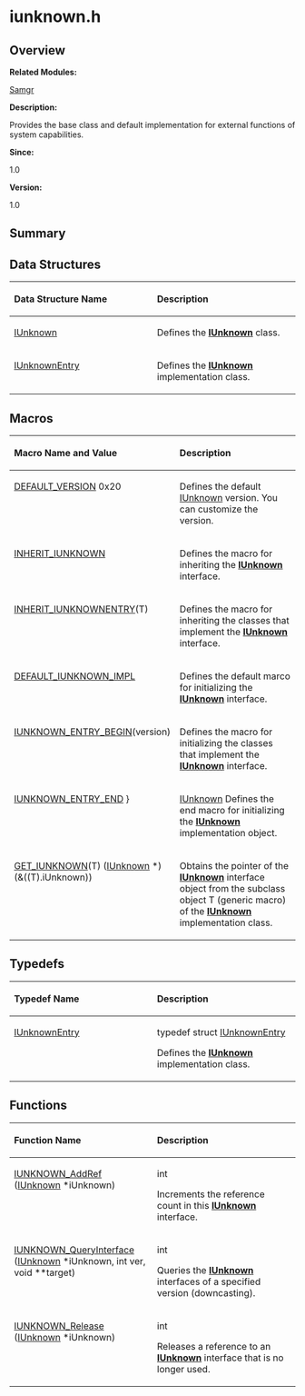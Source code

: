 # iunknown.h<a name="EN-US_TOPIC_0000001055039488"></a>

## **Overview**<a name="section641705678084830"></a>

**Related Modules:**

[Samgr](samgr.md)

**Description:**

Provides the base class and default implementation for external functions of system capabilities. 

**Since:**

1.0

**Version:**

1.0

## **Summary**<a name="section1156113287084830"></a>

## Data Structures<a name="nested-classes"></a>

<a name="table895637064084830"></a>
<table><thead align="left"><tr id="row654176831084830"><th class="cellrowborder" valign="top" width="50%" id="mcps1.1.3.1.1"><p id="p2041187822084830"><a name="p2041187822084830"></a><a name="p2041187822084830"></a>Data Structure Name</p>
</th>
<th class="cellrowborder" valign="top" width="50%" id="mcps1.1.3.1.2"><p id="p882078530084830"><a name="p882078530084830"></a><a name="p882078530084830"></a>Description</p>
</th>
</tr>
</thead>
<tbody><tr id="row2138181317084830"><td class="cellrowborder" valign="top" width="50%" headers="mcps1.1.3.1.1 "><p id="p857911686084830"><a name="p857911686084830"></a><a name="p857911686084830"></a><a href="iunknown.md">IUnknown</a></p>
</td>
<td class="cellrowborder" valign="top" width="50%" headers="mcps1.1.3.1.2 "><p id="p522917277084830"><a name="p522917277084830"></a><a name="p522917277084830"></a>Defines the <strong id="b692343110084830"><a name="b692343110084830"></a><a name="b692343110084830"></a><a href="iunknown.md">IUnknown</a></strong> class. </p>
</td>
</tr>
<tr id="row54735334084830"><td class="cellrowborder" valign="top" width="50%" headers="mcps1.1.3.1.1 "><p id="p1201500953084830"><a name="p1201500953084830"></a><a name="p1201500953084830"></a><a href="iunknownentry.md">IUnknownEntry</a></p>
</td>
<td class="cellrowborder" valign="top" width="50%" headers="mcps1.1.3.1.2 "><p id="p1096899150084830"><a name="p1096899150084830"></a><a name="p1096899150084830"></a>Defines the <strong id="b1838099609084830"><a name="b1838099609084830"></a><a name="b1838099609084830"></a><a href="iunknown.md">IUnknown</a></strong> implementation class. </p>
</td>
</tr>
</tbody>
</table>

## Macros<a name="define-members"></a>

<a name="table936314430084830"></a>
<table><thead align="left"><tr id="row236380279084830"><th class="cellrowborder" valign="top" width="50%" id="mcps1.1.3.1.1"><p id="p450226381084830"><a name="p450226381084830"></a><a name="p450226381084830"></a>Macro Name and Value</p>
</th>
<th class="cellrowborder" valign="top" width="50%" id="mcps1.1.3.1.2"><p id="p1260912754084830"><a name="p1260912754084830"></a><a name="p1260912754084830"></a>Description</p>
</th>
</tr>
</thead>
<tbody><tr id="row625496426084830"><td class="cellrowborder" valign="top" width="50%" headers="mcps1.1.3.1.1 "><p id="p540704124084830"><a name="p540704124084830"></a><a name="p540704124084830"></a><a href="samgr.md#ga13dae059206df8d2d9b9b42e694b3f9c">DEFAULT_VERSION</a>   0x20</p>
</td>
<td class="cellrowborder" valign="top" width="50%" headers="mcps1.1.3.1.2 "><p id="p1040984436084830"><a name="p1040984436084830"></a><a name="p1040984436084830"></a>Defines the default <a href="iunknown.md">IUnknown</a> version. You can customize the version. </p>
</td>
</tr>
<tr id="row1652351074084830"><td class="cellrowborder" valign="top" width="50%" headers="mcps1.1.3.1.1 "><p id="p192090493084830"><a name="p192090493084830"></a><a name="p192090493084830"></a><a href="samgr.md#gab74532a22d6993d0ffc014d36253397f">INHERIT_IUNKNOWN</a></p>
</td>
<td class="cellrowborder" valign="top" width="50%" headers="mcps1.1.3.1.2 "><p id="p876554168084830"><a name="p876554168084830"></a><a name="p876554168084830"></a>Defines the macro for inheriting the <strong id="b1703088648084830"><a name="b1703088648084830"></a><a name="b1703088648084830"></a><a href="iunknown.md">IUnknown</a></strong> interface. </p>
</td>
</tr>
<tr id="row1758856601084830"><td class="cellrowborder" valign="top" width="50%" headers="mcps1.1.3.1.1 "><p id="p1524783554084830"><a name="p1524783554084830"></a><a name="p1524783554084830"></a><a href="samgr.md#gad6324fd90dd636180efa2a59b377e65c">INHERIT_IUNKNOWNENTRY</a>(T)</p>
</td>
<td class="cellrowborder" valign="top" width="50%" headers="mcps1.1.3.1.2 "><p id="p673334611084830"><a name="p673334611084830"></a><a name="p673334611084830"></a>Defines the macro for inheriting the classes that implement the <strong id="b1078044138084830"><a name="b1078044138084830"></a><a name="b1078044138084830"></a><a href="iunknown.md">IUnknown</a></strong> interface. </p>
</td>
</tr>
<tr id="row520286303084830"><td class="cellrowborder" valign="top" width="50%" headers="mcps1.1.3.1.1 "><p id="p868637436084830"><a name="p868637436084830"></a><a name="p868637436084830"></a><a href="samgr.md#gac8d8c9671531f9340427153d50ca4a2b">DEFAULT_IUNKNOWN_IMPL</a></p>
</td>
<td class="cellrowborder" valign="top" width="50%" headers="mcps1.1.3.1.2 "><p id="p1063932903084830"><a name="p1063932903084830"></a><a name="p1063932903084830"></a>Defines the default marco for initializing the <strong id="b1929798914084830"><a name="b1929798914084830"></a><a name="b1929798914084830"></a><a href="iunknown.md">IUnknown</a></strong> interface. </p>
</td>
</tr>
<tr id="row1488006371084830"><td class="cellrowborder" valign="top" width="50%" headers="mcps1.1.3.1.1 "><p id="p1911472658084830"><a name="p1911472658084830"></a><a name="p1911472658084830"></a><a href="samgr.md#ga52ec6b5b03d56b0dfe7277785246bda1">IUNKNOWN_ENTRY_BEGIN</a>(version)</p>
</td>
<td class="cellrowborder" valign="top" width="50%" headers="mcps1.1.3.1.2 "><p id="p580879832084830"><a name="p580879832084830"></a><a name="p580879832084830"></a>Defines the macro for initializing the classes that implement the <strong id="b1068240111084830"><a name="b1068240111084830"></a><a name="b1068240111084830"></a><a href="iunknown.md">IUnknown</a></strong> interface. </p>
</td>
</tr>
<tr id="row1027866468084830"><td class="cellrowborder" valign="top" width="50%" headers="mcps1.1.3.1.1 "><p id="p478948441084830"><a name="p478948441084830"></a><a name="p478948441084830"></a><a href="samgr.md#ga4ef734474ece49aa938d8ebd5b54bdb3">IUNKNOWN_ENTRY_END</a>   }</p>
</td>
<td class="cellrowborder" valign="top" width="50%" headers="mcps1.1.3.1.2 "><p id="p1649825345084830"><a name="p1649825345084830"></a><a name="p1649825345084830"></a><a href="iunknown.md">IUnknown</a> Defines the end macro for initializing the <strong id="b1374032865084830"><a name="b1374032865084830"></a><a name="b1374032865084830"></a><a href="iunknown.md">IUnknown</a></strong> implementation object. </p>
</td>
</tr>
<tr id="row66854266084830"><td class="cellrowborder" valign="top" width="50%" headers="mcps1.1.3.1.1 "><p id="p1051370527084830"><a name="p1051370527084830"></a><a name="p1051370527084830"></a><a href="samgr.md#ga9403f55c3f75fd03854dcd37c231e05b">GET_IUNKNOWN</a>(T)   (<a href="iunknown.md">IUnknown</a> *)(&amp;((T).iUnknown))</p>
</td>
<td class="cellrowborder" valign="top" width="50%" headers="mcps1.1.3.1.2 "><p id="p1012727949084830"><a name="p1012727949084830"></a><a name="p1012727949084830"></a>Obtains the pointer of the <strong id="b63038940084830"><a name="b63038940084830"></a><a name="b63038940084830"></a><a href="iunknown.md">IUnknown</a></strong> interface object from the subclass object T (generic macro) of the <strong id="b990204633084830"><a name="b990204633084830"></a><a name="b990204633084830"></a><a href="iunknown.md">IUnknown</a></strong> implementation class. </p>
</td>
</tr>
</tbody>
</table>

## Typedefs<a name="typedef-members"></a>

<a name="table1132779026084830"></a>
<table><thead align="left"><tr id="row1103156157084830"><th class="cellrowborder" valign="top" width="50%" id="mcps1.1.3.1.1"><p id="p979781369084830"><a name="p979781369084830"></a><a name="p979781369084830"></a>Typedef Name</p>
</th>
<th class="cellrowborder" valign="top" width="50%" id="mcps1.1.3.1.2"><p id="p1883219171084830"><a name="p1883219171084830"></a><a name="p1883219171084830"></a>Description</p>
</th>
</tr>
</thead>
<tbody><tr id="row1819341537084830"><td class="cellrowborder" valign="top" width="50%" headers="mcps1.1.3.1.1 "><p id="p719609970084830"><a name="p719609970084830"></a><a name="p719609970084830"></a><a href="samgr.md#gacaa7db32a018a33a2bbf919cde8d8f9c">IUnknownEntry</a></p>
</td>
<td class="cellrowborder" valign="top" width="50%" headers="mcps1.1.3.1.2 "><p id="p491855118084830"><a name="p491855118084830"></a><a name="p491855118084830"></a>typedef struct <a href="iunknownentry.md">IUnknownEntry</a> </p>
<p id="p368677031084830"><a name="p368677031084830"></a><a name="p368677031084830"></a>Defines the <strong id="b1618452053084830"><a name="b1618452053084830"></a><a name="b1618452053084830"></a><a href="iunknown.md">IUnknown</a></strong> implementation class. </p>
</td>
</tr>
</tbody>
</table>

## Functions<a name="func-members"></a>

<a name="table393400514084830"></a>
<table><thead align="left"><tr id="row975647794084830"><th class="cellrowborder" valign="top" width="50%" id="mcps1.1.3.1.1"><p id="p331101035084830"><a name="p331101035084830"></a><a name="p331101035084830"></a>Function Name</p>
</th>
<th class="cellrowborder" valign="top" width="50%" id="mcps1.1.3.1.2"><p id="p1069235739084830"><a name="p1069235739084830"></a><a name="p1069235739084830"></a>Description</p>
</th>
</tr>
</thead>
<tbody><tr id="row1729385454084830"><td class="cellrowborder" valign="top" width="50%" headers="mcps1.1.3.1.1 "><p id="p1069954623084830"><a name="p1069954623084830"></a><a name="p1069954623084830"></a><a href="samgr.md#ga9abef49ec89bf913c3bed03faf478c1e">IUNKNOWN_AddRef</a> (<a href="iunknown.md">IUnknown</a> *iUnknown)</p>
</td>
<td class="cellrowborder" valign="top" width="50%" headers="mcps1.1.3.1.2 "><p id="p615411485084830"><a name="p615411485084830"></a><a name="p615411485084830"></a>int </p>
<p id="p1069883525084830"><a name="p1069883525084830"></a><a name="p1069883525084830"></a>Increments the reference count in this <strong id="b270675002084830"><a name="b270675002084830"></a><a name="b270675002084830"></a><a href="iunknown.md">IUnknown</a></strong> interface. </p>
</td>
</tr>
<tr id="row581855083084830"><td class="cellrowborder" valign="top" width="50%" headers="mcps1.1.3.1.1 "><p id="p183784042084830"><a name="p183784042084830"></a><a name="p183784042084830"></a><a href="samgr.md#gac857d12648500c7dab1cb43e85ae2ed4">IUNKNOWN_QueryInterface</a> (<a href="iunknown.md">IUnknown</a> *iUnknown, int ver, void **target)</p>
</td>
<td class="cellrowborder" valign="top" width="50%" headers="mcps1.1.3.1.2 "><p id="p289516873084830"><a name="p289516873084830"></a><a name="p289516873084830"></a>int </p>
<p id="p870707760084830"><a name="p870707760084830"></a><a name="p870707760084830"></a>Queries the <strong id="b1434275730084830"><a name="b1434275730084830"></a><a name="b1434275730084830"></a><a href="iunknown.md">IUnknown</a></strong> interfaces of a specified version (downcasting). </p>
</td>
</tr>
<tr id="row570504233084830"><td class="cellrowborder" valign="top" width="50%" headers="mcps1.1.3.1.1 "><p id="p2115708139084830"><a name="p2115708139084830"></a><a name="p2115708139084830"></a><a href="samgr.md#gabd462f8a5e6460a68760cd0719982296">IUNKNOWN_Release</a> (<a href="iunknown.md">IUnknown</a> *iUnknown)</p>
</td>
<td class="cellrowborder" valign="top" width="50%" headers="mcps1.1.3.1.2 "><p id="p1987659964084830"><a name="p1987659964084830"></a><a name="p1987659964084830"></a>int </p>
<p id="p926740162084830"><a name="p926740162084830"></a><a name="p926740162084830"></a>Releases a reference to an <strong id="b796419661084830"><a name="b796419661084830"></a><a name="b796419661084830"></a><a href="iunknown.md">IUnknown</a></strong> interface that is no longer used. </p>
</td>
</tr>
</tbody>
</table>

